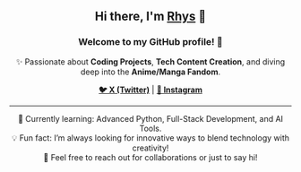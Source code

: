 <h2 align="center">Hi there, I'm <a href="https://rhysonate.com" target="_blank">Rhys</a> 👋</h2>
<h3 align="center">Welcome to my GitHub profile! 🚀</h3>

<p align="center">✨ Passionate about <strong>Coding Projects</strong>, <strong>Tech Content Creation</strong>, and diving deep into the <strong>Anime/Manga Fandom</strong>.</p>

<p align="center">
  <a href="https://x.com/rhysonate" target="_blank"><strong>🐦 X (Twitter)</strong></a> |
  <a href="https://instagram.com/rhysonate" target="_blank"><strong>📸 Instagram</strong></a>
</p>

<hr>

<p align="center">
  🌱 Currently learning: Advanced Python, Full-Stack Development, and AI Tools.<br>
  💡 Fun fact: I’m always looking for innovative ways to blend technology with creativity!<br>
  💬 Feel free to reach out for collaborations or just to say hi!
</p>
